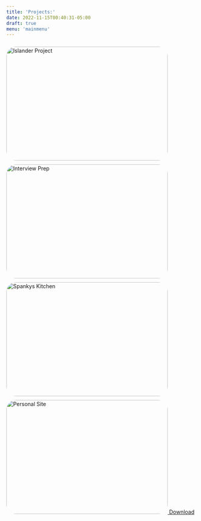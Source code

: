 ```yaml
---
title: 'Projects:'
date: 2022-11-15T00:40:31-05:00
draft: true
menu: 'mainmenu'
---
```


<style>
    .proj_column{
        float: left

    }

    img {

        margin-top: 10px;
    }

</style>

<div class= "proj_column">
    <a href="https://islanderpr.com">
        <img src="/IslanderPR.JPG" alt="Islander Project"  width="425" height="300" style="border-radius:25px;">
    </a>
    <a href="https://www.jbenitez.me/videos/">
        <img src="/lg.png" alt="Interview Prep"  width="425" height="300" style="border-radius:25px;">
    </a>
    <a href="http://ospankys.live">
        <img src="/SpankysProject.jpg" alt="Spankys Kitchen"  width="425" height="300" style="border-radius:25px;">
    </a>
    <a href="http://jbenitez.me">
        <img src="/personalSite.jpg" alt="Personal Site"  width="425" height="300" style="border-radius:25px;">
    </a>
    <a href="{{ staticDir }}/documents/connect4.py" download="connect4.py">Download</a>
    
</div>
